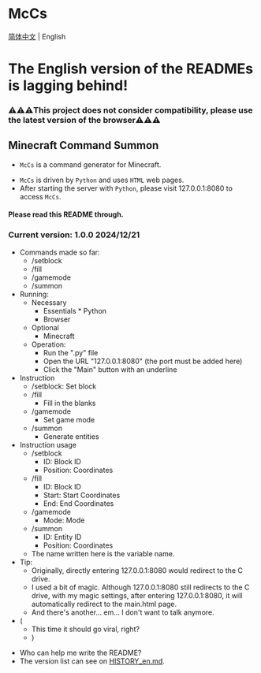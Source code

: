 # McCs

[简体中文](./README.md) | English

**The English version of the READMEs is lagging behind!**
=======
### ⚠️⚠️⚠️This project does not consider compatibility, please use the latest version of the browser⚠️⚠️⚠️
## Minecraft Command Summon
- `McCs` is a command generator for Minecraft.
* `McCs` is driven by `Python` and uses `HTML` web pages.
* After starting the server with `Python`, please visit 127.0.0.1:8080 to access `McCs`.
#### Please read this README through.
### Current version: 1.0.0  2024/12/21
- Commands made so far: 
    * /setblock
    * /fill
    * /gamemode
    * /summon
- Running:
    * Necessary 
        * Essentials * Python
        * Browser
    * Optional 
        * Minecraft
    * Operation:
        * Run the ".py" file
        * Open the URL "127.0.0.1:8080" (the port must be added here)
        * Click the "Main" button with an underline
- Instruction 
    * /setblock: Set block 
    * /fill
        * Fill in the blanks 
    * /gamemode
        * Set game mode 
    * /summon
        * Generate entities
- Instruction usage 
    * /setblock
        * ID: Block ID
        * Position: Coordinates 
    * /fill
        * ID: Block ID
        * Start: Start Coordinates
        * End: End Coordinates 
    * /gamemode
        * Mode: Mode 
    * /summon
        * ID: Entity ID
        * Position: Coordinates
    - The name written here is the variable name.
- Tip:
    * Originally, directly entering 127.0.0.1:8080 would redirect to the C drive.
    * I used a bit of magic. Although 127.0.0.1:8080 still redirects to the C drive, with my magic settings, after entering 127.0.0.1:8080, it will automatically redirect to the main.html page.
    * And there's another... em... I don't want to talk anymore.
- (
    * This time it should go viral, right?
    * )
* Who can help me write the README?
* The version list can see on [HISTORY_en.md](./HISTORY_en.md).